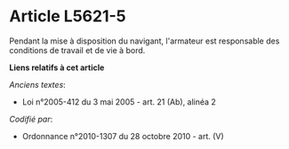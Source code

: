 # Article L5621-5

Pendant la mise à disposition du navigant, l'armateur est responsable des conditions de travail et de vie à bord.

**Liens relatifs à cet article**

_Anciens textes_:

  - Loi n°2005-412 du 3 mai 2005 - art. 21 (Ab), alinéa 2

_Codifié par_:

  - Ordonnance n°2010-1307 du 28 octobre 2010 - art. (V)
